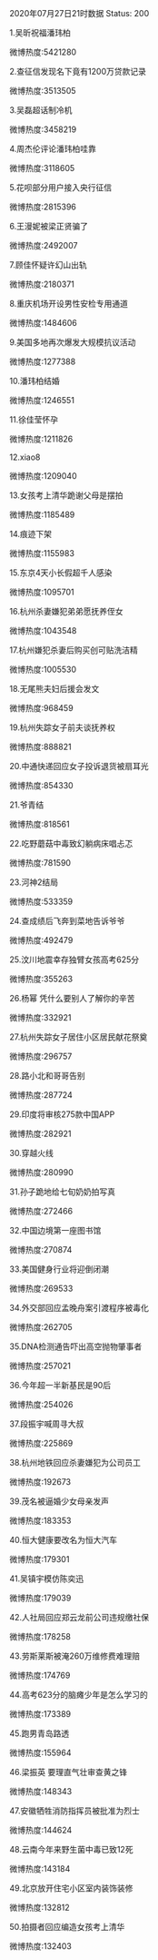 2020年07月27日21时数据
Status: 200

1.吴昕祝福潘玮柏

微博热度:5421280

2.查征信发现名下竟有1200万贷款记录

微博热度:3513505

3.吴磊超话制冷机

微博热度:3458219

4.周杰伦评论潘玮柏哇靠

微博热度:3118605

5.花呗部分用户接入央行征信

微博热度:2815396

6.王漫妮被梁正贤骗了

微博热度:2492007

7.顾佳怀疑许幻山出轨

微博热度:2180371

8.重庆机场开设男性安检专用通道

微博热度:1484606

9.美国多地再次爆发大规模抗议活动

微博热度:1277388

10.潘玮柏结婚

微博热度:1246551

11.徐佳莹怀孕

微博热度:1211826

12.xiao8

微博热度:1209040

13.女孩考上清华跪谢父母是摆拍

微博热度:1185489

14.痕迹下架

微博热度:1155983

15.东京4天小长假超千人感染

微博热度:1095701

16.杭州杀妻嫌犯弟弟愿抚养侄女

微博热度:1043548

17.杭州嫌犯杀妻后购买创可贴洗洁精

微博热度:1005530

18.无尾熊夫妇后援会发文

微博热度:968459

19.杭州失踪女子前夫谈抚养权

微博热度:888821

20.中通快递回应女子投诉退货被扇耳光

微博热度:854330

21.爷青结

微博热度:818561

22.吃野蘑菇中毒致幻躺病床唱忐忑

微博热度:781590

23.河神2结局

微博热度:533359

24.查成绩后飞奔到菜地告诉爷爷

微博热度:492479

25.汶川地震幸存独臂女孩高考625分

微博热度:355263

26.杨幂 凭什么要别人了解你的辛苦

微博热度:332921

27.杭州失踪女子居住小区居民献花祭奠

微博热度:296757

28.路小北和哥哥告别

微博热度:287724

29.印度将审核275款中国APP

微博热度:282921

30.穿越火线

微博热度:280990

31.孙子跪地给七旬奶奶拍写真

微博热度:272466

32.中国边境第一座图书馆

微博热度:270874

33.美国健身行业将迎倒闭潮

微博热度:269533

34.外交部回应孟晚舟案引渡程序被毒化

微博热度:262705

35.DNA检测通告吓出高空抛物肇事者

微博热度:257021

36.今年超一半新基民是90后

微博热度:254026

37.段振宇喊周寻大叔

微博热度:225869

38.杭州地铁回应杀妻嫌犯为公司员工

微博热度:192673

39.茂名被逼婚少女母亲发声

微博热度:183353

40.恒大健康要改名为恒大汽车

微博热度:179301

41.吴镇宇模仿陈奕迅

微博热度:179039

42.人社局回应郑云龙前公司违规缴社保

微博热度:178258

43.劳斯莱斯被淹260万维修费难理赔

微博热度:174769

44.高考623分的脑瘫少年是怎么学习的

微博热度:173389

45.跑男青岛路透

微博热度:155964

46.梁振英 要理直气壮审查黄之锋

微博热度:148343

47.安徽牺牲消防指挥员被批准为烈士

微博热度:144624

48.云南今年来野生菌中毒已致12死

微博热度:143184

49.北京放开住宅小区室内装饰装修

微博热度:132812

50.拍摄者回应编造女孩考上清华

微博热度:132403

